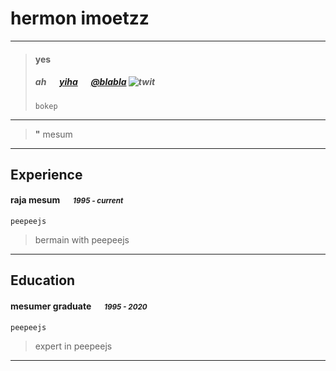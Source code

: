 # hermon imoetzz

---

> #### yes
> #####  ah &emsp; [yiha][homepage] &emsp; [@blabla][twitter] ![twit][]
> `bokep`

---
> **"** mesum


---
## Experience
#### raja mesum &emsp; <small>*1995 - current*</small>
`peepeejs`
> bermain with peepeejs

---
## Education
#### mesumer graduate &emsp; <small>*1995 - 2020*</small>
`peepeejs`
> expert in peepeejs

---

[homepage]: http://yiha
[twitter]: https://twitter.com/blabla
[twit]: http://cdn-careers.sstatic.net/careers/Img/icon-twitter.png?v=b1bd58ad2034
